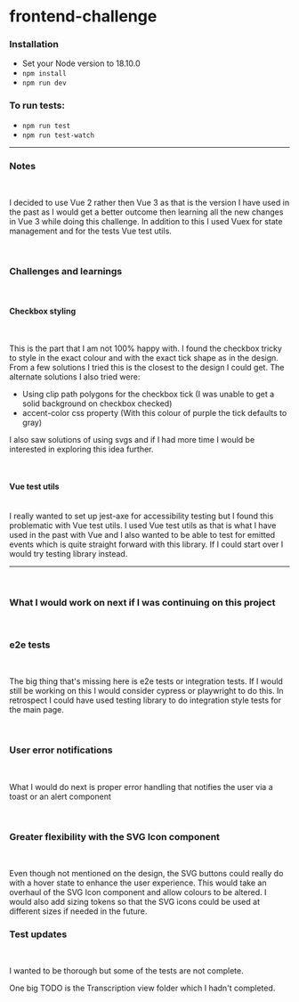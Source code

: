 # frontend-challenge

### Installation

- Set your Node version to 18.10.0
- `npm install`
- `npm run dev`

### To run tests:

- `npm run test`
- `npm run test-watch`

---

### Notes

<br>

I decided to use Vue 2 rather then Vue 3 as that is the version I have used in the past as I would get a better outcome then learning all the new changes in Vue 3 while doing this challenge.
In addition to this I used Vuex for state management and for the tests Vue test utils. 

<br>


### Challenges and learnings

<br>

#### Checkbox styling

<br>

This is the part that I am not 100% happy with.
I found the checkbox tricky to style in the exact colour and with the exact tick shape as in the design.
From a few solutions I tried this is the closest to the design I could get.
The alternate solutions I also tried were:

- Using clip path polygons for the checkbox tick (I was unable to get a solid background on checkbox checked)
- accent-color css property (With this colour of purple the tick defaults to gray)

I also saw solutions of using svgs and if I had more time I would be interested in exploring this idea further.

<br>

#### Vue test utils

<br>
I really wanted to set up jest-axe for accessibility testing but I found this problematic with Vue test utils.
I used Vue test utils as that is what I have used in the past with Vue and I also wanted to be able to test for emitted events which is quite straight forward with this library.
If I could start over I would try testing library instead.

---

<br>

### What I would work on next if I was continuing on this project

<br>

### e2e tests

<br>

The big thing that's missing here is e2e tests or integration tests. If I would still be working on this I would consider cypress or playwright to do this.
In retrospect I could have used testing library to do integration style tests for the main page.

<br>

### User error notifications

<br>

What I would do next is proper error handling that notifies the user via a toast or an alert component

<br>

### Greater flexibility with the SVG Icon component

<br>

Even though not mentioned on the design, the SVG buttons could really do with a hover state to enhance the user experience. This would take an overhaul of the SVG Icon component and allow colours to be altered. I would also add sizing tokens so that the SVG icons could be used at different sizes if needed in the future.

### Test updates

<br>

I wanted to be thorough but some of the tests are not complete.

One big TODO is the Transcription view folder which I hadn't completed.
